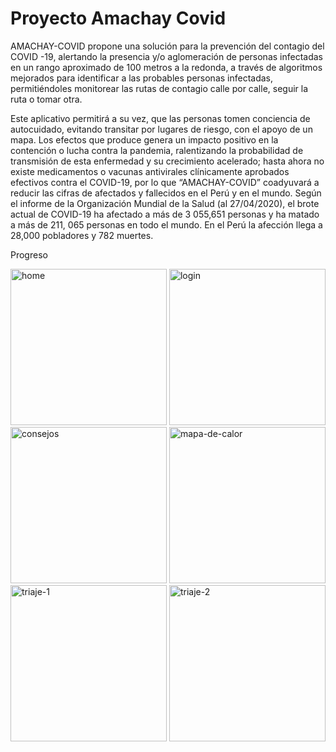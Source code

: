 # Proyecto Amachay Covid

AMACHAY-COVID propone una solución para la prevención del contagio del COVID -19, alertando la presencia y/o aglomeración de personas infectadas en un rango aproximado de 100 metros a la redonda, a través de algoritmos mejorados para identificar a las probables personas infectadas, permitiéndoles monitorear las rutas de contagio calle por calle, seguir la ruta o tomar otra. 

Este aplicativo permitirá a su vez, que las personas tomen conciencia de autocuidado, evitando transitar por lugares de riesgo, con el apoyo de un mapa. Los efectos que produce genera un impacto positivo en la contención o lucha contra la pandemia, ralentizando la probabilidad de transmisión de esta enfermedad y su crecimiento acelerado; hasta ahora no existe medicamentos o vacunas antivirales clínicamente aprobados efectivos contra el COVID-19, por lo que “AMACHAY-COVID” coadyuvará a reducir las cifras de afectados y fallecidos en el Perú y en el mundo. Según el informe de la Organización Mundial de la Salud (al 27/04/2020), el brote actual de COVID-19 ha afectado a más de 3 055,651 personas y ha matado a más de 211, 065 personas en todo el mundo. En el Perú la afección llega a 28,000 pobladores y 782 muertes. 

Progreso

<a href='https://postimg.cc/3ksLfNhM' target='_blank'><img src='https://i.postimg.cc/3ksLfNhM/home.jpg' width="250px" alt='home'/></a>
<a href='https://postimg.cc/MMDdGYQx' target='_blank'><img src='https://i.postimg.cc/MMDdGYQx/login.jpg' width="250px" alt='login'/></a>
<a href='https://postimg.cc/3Wtt5nhF' target='_blank'><img src='https://i.postimg.cc/3Wtt5nhF/consejos.jpg' width="250px" alt='consejos'/></a>
<a href='https://postimg.cc/56Gpjy6H' target='_blank'><img src='https://i.postimg.cc/56Gpjy6H/mapa-de-calor.jpg' width="250px" alt='mapa-de-calor'/></a>
<a href='https://postimg.cc/XGVktyDP' target='_blank'><img src='https://i.postimg.cc/XGVktyDP/triaje-1.jpg' width="250px" alt='triaje-1'/></a>
<a href='https://postimg.cc/p5rYLMvY' target='_blank'><img src='https://i.postimg.cc/p5rYLMvY/triaje-2.jpg' width="250px" alt='triaje-2'/></a>
